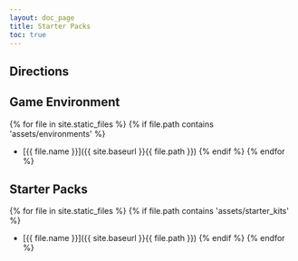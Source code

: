 ```yaml
---
layout: doc_page
title: Starter Packs
toc: true
---
```


## Directions

## Game Environment

{% for file in site.static_files %}
    {% if file.path contains 'assets/environments' %}
- [{{ file.name }}]({{ site.baseurl }}{{ file.path }})
    {% endif %}
{% endfor %}

## Starter Packs

{% for file in site.static_files %}
    {% if file.path contains 'assets/starter_kits' %}
- [{{ file.name }}]({{ site.baseurl }}{{ file.path }})
    {% endif %}
{% endfor %}
